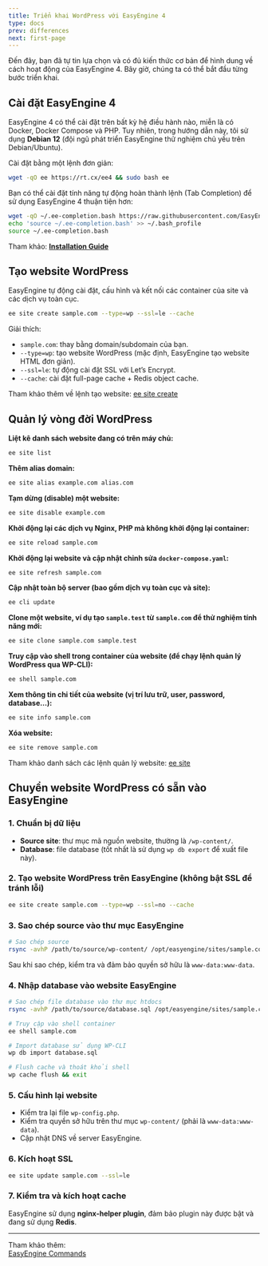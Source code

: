 ```yaml
---
title: Triển khai WordPress với EasyEngine 4
type: docs
prev: differences
next: first-page
---
```


Đến đây, bạn đã tự tin lựa chọn và có đủ kiến thức cơ bản để hình dung về cách hoạt động của EasyEngine 4. Bây giờ, chúng ta có thể bắt đầu từng bước triển khai.

## Cài đặt EasyEngine 4

EasyEngine 4 có thể cài đặt trên bất kỳ hệ điều hành nào, miễn là có Docker, Docker Compose và PHP. Tuy nhiên, trong hướng dẫn này, tôi sử dụng **Debian 12** (đội ngũ phát triển EasyEngine thử nghiệm chủ yếu trên Debian/Ubuntu).

Cài đặt bằng một lệnh đơn giản:

```bash
wget -qO ee https://rt.cx/ee4 && sudo bash ee
```

Bạn có thể cài đặt tính năng tự động hoàn thành lệnh (Tab Completion) để sử dụng EasyEngine 4 thuận tiện hơn:

```bash
wget -qO ~/.ee-completion.bash https://raw.githubusercontent.com/EasyEngine/easyengine/master/utils/ee-completion.bash
echo 'source ~/.ee-completion.bash' >> ~/.bash_profile
source ~/.ee-completion.bash
```

Tham khảo: [**Installation Guide**](https://easyengine.io/handbook/install/)

## Tạo website WordPress

EasyEngine tự động cài đặt, cấu hình và kết nối các container của site và các dịch vụ toàn cục.

```bash
ee site create sample.com --type=wp --ssl=le --cache
```

Giải thích:

- `sample.com`: thay bằng domain/subdomain của bạn.
- `--type=wp`: tạo website WordPress (mặc định, EasyEngine tạo website HTML đơn giản).
- `--ssl=le`: tự động cài đặt SSL với Let’s Encrypt.
- `--cache`: cài đặt full-page cache + Redis object cache.

Tham khảo thêm về lệnh tạo website: [ee site create](https://easyengine.io/commands/site/create/)

## Quản lý vòng đời WordPress

**Liệt kê danh sách website đang có trên máy chủ:**
```bash
ee site list
```

**Thêm alias domain:**
```bash
ee site alias example.com alias.com
```

**Tạm dừng (disable) một website:**
```bash
ee site disable example.com
```

**Khởi động lại các dịch vụ Nginx, PHP mà không khởi động lại container:**
```bash
ee site reload sample.com
```

**Khởi động lại website và cập nhật chỉnh sửa `docker-compose.yaml`:**
```bash
ee site refresh sample.com
```

**Cập nhật toàn bộ server (bao gồm dịch vụ toàn cục và site):**
```bash
ee cli update
```

**Clone một website, ví dụ tạo `sample.test` từ `sample.com` để thử nghiệm tính năng mới:**
```bash
ee site clone sample.com sample.test
```

**Truy cập vào shell trong container của website (để chạy lệnh quản lý WordPress qua WP-CLI):**
```bash
ee shell sample.com
```

**Xem thông tin chi tiết của website (vị trí lưu trữ, user, password, database…):**
```bash
ee site info sample.com
```

**Xóa website:**
```bash
ee site remove sample.com
```

Tham khảo danh sách các lệnh quản lý website: [ee site](https://easyengine.io/commands/site/)

## Chuyển website WordPress có sẵn vào EasyEngine

### 1. Chuẩn bị dữ liệu

- **Source site**: thư mục mã nguồn website, thường là `/wp-content/`.
- **Database**: file database (tốt nhất là sử dụng `wp db export` để xuất file này).

### 2. Tạo website WordPress trên EasyEngine (không bật SSL để tránh lỗi)

```bash
ee site create sample.com --type=wp --ssl=no --cache
```

### 3. Sao chép source vào thư mục EasyEngine

```bash
# Sao chép source
rsync -avhP /path/to/source/wp-content/ /opt/easyengine/sites/sample.com/app/htdocs/wp-content/
```

Sau khi sao chép, kiểm tra và đảm bảo quyền sở hữu là `www-data:www-data`.

### 4. Nhập database vào website EasyEngine

```bash
# Sao chép file database vào thư mục htdocs
rsync -avhP /path/to/source/database.sql /opt/easyengine/sites/sample.com/app/htdocs/

# Truy cập vào shell container
ee shell sample.com

# Import database sử dụng WP-CLI
wp db import database.sql

# Flush cache và thoát khỏi shell
wp cache flush && exit
```

### 5. Cấu hình lại website

- Kiểm tra lại file `wp-config.php`.
- Kiểm tra quyền sở hữu trên thư mục `wp-content/` (phải là `www-data:www-data`).
- Cập nhật DNS về server EasyEngine.

### 6. Kích hoạt SSL

```bash
ee site update sample.com --ssl=le
```

### 7. Kiểm tra và kích hoạt cache

EasyEngine sử dụng **nginx-helper plugin**, đảm bảo plugin này được bật và đang sử dụng **Redis**.

---

Tham khảo thêm:  
[EasyEngine Commands](https://easyengine.io/commands/)